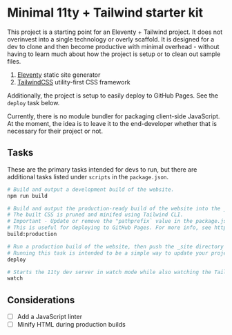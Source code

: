 # Minimal 11ty + Tailwind starter kit
This project is a starting point for an Eleventy + Tailwind project. It does not overinvest into a single technology or overly scaffold. It is designed for a dev to clone and then become productive with minimal overhead - without having to learn much about how the project is setup or to clean out sample files.

1. [Eleventy](https://www.11ty.dev/) static site generator
1. [TailwindCSS](https://tailwindcss.com/) utility-first CSS framework

Additionally, the project is setup to easily deploy to GitHub Pages. See the `deploy` task below.

Currently, there is no module bundler for packaging client-side JavaScript. At the moment, the idea is to leave it to the end-developer whether that is necessary for their project or not.

## Tasks
These are the primary tasks intended for devs to run, but there are additional tasks listed under `scripts` in the `package.json`.

```bash
# Build and output a development build of the website.
npm run build
```

``` bash
# Build and output the production-ready build of the website into the _site dir.
# The built CSS is pruned and minifed using Tailwind CLI.
# Important - Update or remove the "pathprefix` value in the package.json for this command.
# This is useful for deploying to GitHub Pages. For more info, see https://www.11ty.dev/docs/filters/url/.
build:production
```

```bash
# Run a production build of the website, then push the _site directory to the "gh-pages" branch.
# Running this task is intended to be a simple way to update your project on GitHub Pages.
deploy
```

```bash
# Starts the 11ty dev server in watch mode while also watching the Tailwind style directory for changes.
watch
```

## Considerations
- [ ] Add a JavaScript linter
- [ ] Minify HTML during production builds
